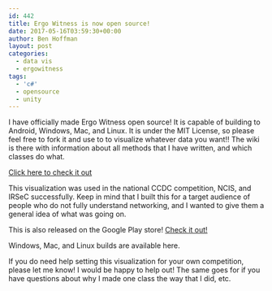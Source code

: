 ```yaml
---
id: 442
title: Ergo Witness is now open source!
date: 2017-05-16T03:59:30+00:00
author: Ben Hoffman
layout: post
categories:
  - data vis
  - ergowitness
tags:
  - 'c#'
  - opensource
  - unity
---
```

I have officially made Ergo Witness open source! It is capable of building to Android, Windows, Mac, and Linux. It is under the MIT License, so please feel free to fork it and use to to visualize whatever data you want!! The wiki is there with information about all methods that I have written, and which classes do what.

<a href="https://github.com/bah8892/ErgoWitness" target="_blank" rel="noopener noreferrer">Click here to check it out</a>

This visualization was used in the national CCDC competition, NCIS, and IRSeC successfully. Keep in mind that I built this for a target audience of people who do not fully understand networking, and I wanted to give them a general idea of what was going on.

This is also released on the Google Play store! <a href="https://play.google.com/store/apps/details?id=com.benhoffman.ergowitness" target="_blank" rel="noopener noreferrer">Check it out!</a>

Windows, Mac, and Linux builds are available here.

If you do need help setting this visualization for your own competition, please let me know! I would be happy to help out! The same goes for if you have questions about why I made one class the way that I did, etc.
